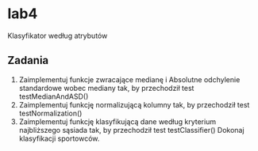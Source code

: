 # lab4
Klasyfikator według atrybutów

Zadania
-------
1. Zaimplementuj funkcje zwracające medianę i Absolutne odchylenie standardowe wobec mediany tak, by przechodził test testMedianAndASD()
2. Zaimplementuj funkcję normalizującą kolumny tak, by przechodził test testNormalization()
3. Zaimplementuj funkcję klasyfikującą dane według kryterium najbliższego sąsiada tak, by przechodził test testClassifier()
Dokonaj klasyfikacji sportowców.
